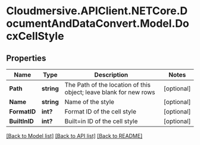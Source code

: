 # Cloudmersive.APIClient.NETCore.DocumentAndDataConvert.Model.DocxCellStyle
## Properties

Name | Type | Description | Notes
------------ | ------------- | ------------- | -------------
**Path** | **string** | The Path of the location of this object; leave blank for new rows | [optional] 
**Name** | **string** | Name of the style | [optional] 
**FormatID** | **int?** | Format ID of the cell style | [optional] 
**BuiltInID** | **int?** | Built&#x3D;in ID of the cell style | [optional] 

[[Back to Model list]](../README.md#documentation-for-models) [[Back to API list]](../README.md#documentation-for-api-endpoints) [[Back to README]](../README.md)

